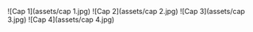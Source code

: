![Cap 1](assets/cap 1.jpg)
![Cap 2](assets/cap 2.jpg)
![Cap 3](assets/cap 3.jpg)
![Cap 4](assets/cap 4.jpg)